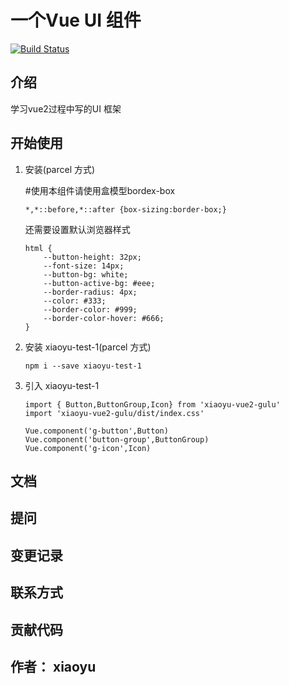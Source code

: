 # 一个Vue UI 组件
[![Build Status](https://app.travis-ci.com/cxyxiaoyuyu/vue2-gulu.svg?branch=main)](https://app.travis-ci.com/cxyxiaoyuyu/vue2-gulu)

## 介绍
学习vue2过程中写的UI 框架

## 开始使用

1. 安装(parcel 方式)

    #使用本组件请使用盒模型bordex-box
    ```
    *,*::before,*::after {box-sizing:border-box;}
    ```
    还需要设置默认浏览器样式
    ```
    html {
        --button-height: 32px;
        --font-size: 14px;
        --button-bg: white;
        --button-active-bg: #eee;
        --border-radius: 4px;
        --color: #333;
        --border-color: #999;
        --border-color-hover: #666;
    }
    ```
2. 安装 xiaoyu-test-1(parcel 方式)
    ```
    npm i --save xiaoyu-test-1
    ```

3. 引入 xiaoyu-test-1
    ```
    import { Button,ButtonGroup,Icon} from 'xiaoyu-vue2-gulu'
    import 'xiaoyu-vue2-gulu/dist/index.css'

    Vue.component('g-button',Button)
    Vue.component('button-group',ButtonGroup)
    Vue.component('g-icon',Icon)
    ```

## 文档

## 提问

## 变更记录

## 联系方式

## 贡献代码

## 作者： xiaoyu



